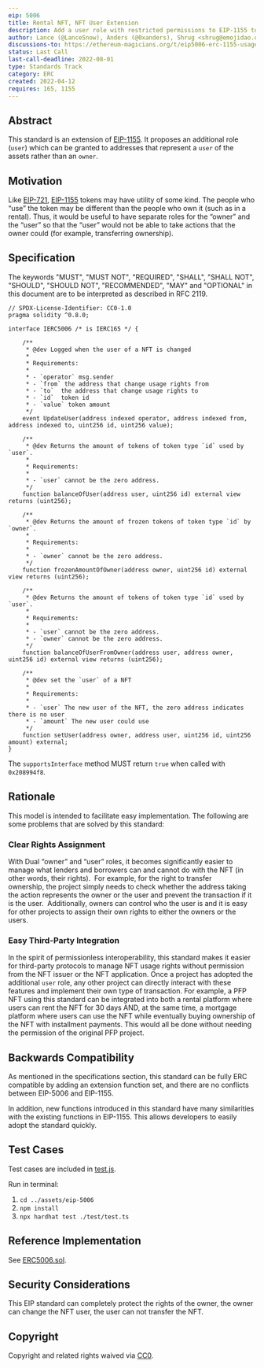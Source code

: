 ```yaml
---
eip: 5006
title: Rental NFT, NFT User Extension
description: Add a user role with restricted permissions to EIP-1155 tokens
author: Lance (@LanceSnow), Anders (@0xanders), Shrug <shrug@emojidao.org>
discussions-to: https://ethereum-magicians.org/t/eip5006-erc-1155-usage-rights-extension/8941
status: Last Call
last-call-deadline: 2022-08-01
type: Standards Track
category: ERC
created: 2022-04-12
requires: 165, 1155
---
```


## Abstract

This standard is an extension of [EIP-1155](./eip-1155.md). It proposes an additional role (`user`) which can be granted to addresses that represent a `user` of the assets rather than an `owner`.

## Motivation

Like [EIP-721](./eip-721.md), [EIP-1155](./eip-1155.md) tokens may have utility of some kind. The people who “use” the token may be different than the people who own it (such as in a rental). Thus, it would be useful to have separate roles for the “owner” and the “user” so that the “user” would not be able to take actions that the owner could (for example, transferring ownership).

## Specification

The keywords "MUST", "MUST NOT", "REQUIRED", "SHALL", "SHALL NOT", "SHOULD", "SHOULD NOT", "RECOMMENDED", "MAY" and "OPTIONAL" in this document are to be interpreted as described in RFC 2119.

```solidity
// SPDX-License-Identifier: CC0-1.0
pragma solidity ^0.8.0;

interface IERC5006 /* is IERC165 */ {

    /**
     * @dev Logged when the user of a NFT is changed 
     *
     * Requirements:
     *
     * - `operator` msg.sender
     * - `from` the address that change usage rights from 
     * - `to`  the address that change usage rights to 
     * - `id`  token id
     * - `value` token amount
     */
    event UpdateUser(address indexed operator, address indexed from, address indexed to, uint256 id, uint256 value);

    /**
     * @dev Returns the amount of tokens of token type `id` used by `user`.
     *
     * Requirements:
     *
     * - `user` cannot be the zero address.
     */
    function balanceOfUser(address user, uint256 id) external view returns (uint256);

    /**
     * @dev Returns the amount of frozen tokens of token type `id` by `owner`.
     *
     * Requirements:
     *
     * - `owner` cannot be the zero address.
     */
    function frozenAmountOfOwner(address owner, uint256 id) external view returns (uint256);

    /**
     * @dev Returns the amount of tokens of token type `id` used by `user`.
     *
     * Requirements:
     *
     * - `user` cannot be the zero address.
     * - `owner` cannot be the zero address.
     */ 
    function balanceOfUserFromOwner(address user, address owner, uint256 id) external view returns (uint256);

    /**
     * @dev set the `user` of a NFT
     *
     * Requirements:
     *
     * - `user` The new user of the NFT, the zero address indicates there is no user
     * - `amount` The new user could use
     */ 
    function setUser(address owner, address user, uint256 id, uint256 amount) external;
}
```

The `supportsInterface` method MUST return `true` when called with `0x208994f8`.

## Rationale

This model is intended to facilitate easy implementation. The following are some problems that are solved by this standard:

### Clear Rights Assignment

With Dual “owner” and “user” roles, it becomes significantly easier to manage what lenders and borrowers can and cannot do with the NFT (in other words, their rights).  For example, for the right to transfer ownership, the project simply needs to check whether the address taking the action represents the owner or the user and prevent the transaction if it is the user.  Additionally, owners can control who the user is and it is easy for other projects to assign their own rights to either the owners or the users.

### Easy Third-Party Integration

In the spirit of permissionless interoperability, this standard makes it easier for third-party protocols to manage NFT usage rights without permission from the NFT issuer or the NFT application. Once a project has adopted the additional `user` role, any other project can directly interact with these features and implement their own type of transaction. For example, a PFP NFT using this standard can be integrated into both a rental platform where users can rent the NFT for 30 days AND, at the same time, a mortgage platform where users can use the NFT while eventually buying ownership of the NFT with installment payments. This would all be done without needing the permission of the original PFP project.

## Backwards Compatibility

As mentioned in the specifications section, this standard can be fully ERC compatible by adding an extension function set, and there are no conflicts between EIP-5006 and EIP-1155.

In addition, new functions introduced in this standard have many similarities with the existing functions in EIP-1155. This allows developers to easily adopt the standard quickly.

## Test Cases

Test cases are included in [test.js](../assets/eip-5006/test/test.ts). 

Run in terminal: 
1. ```cd ../assets/eip-5006```
1. ```npm install```
1. ```npx hardhat test ./test/test.ts```

## Reference Implementation

See [ERC5006.sol](../assets/eip-5006/contracts/ERC5006.sol).

## Security Considerations

This EIP standard can completely protect the rights of the owner, the owner can change the NFT user, the user can not transfer the NFT.

## Copyright
Copyright and related rights waived via [CC0](../LICENSE.md).
